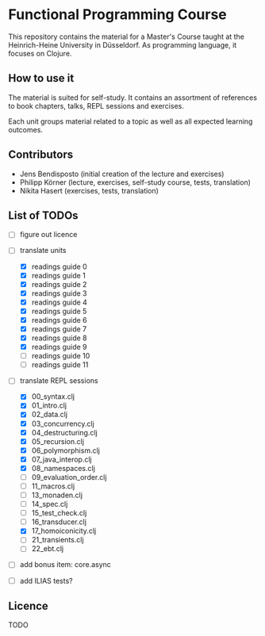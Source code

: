 # Functional Programming Course

This repository contains the material for a Master's Course taught at the Heinrich-Heine University in Düsseldorf.
As programming language, it focuses on Clojure.


## How to use it

The material is suited for self-study.
It contains an assortment of references to book chapters, talks, REPL sessions and exercises.

Each unit groups material related to a topic as well as all expected learning outcomes.


## Contributors

- Jens Bendisposto (initial creation of the lecture and exercises)
- Philipp Körner (lecture, exercises, self-study course, tests, translation)
- Nikita Hasert (exercises, tests, translation)


## List of TODOs

- [ ] figure out licence
- [ ] translate units
  - [x] readings guide 0
  - [x] readings guide 1
  - [x] readings guide 2
  - [x] readings guide 3
  - [x] readings guide 4
  - [x] readings guide 5
  - [x] readings guide 6
  - [x] readings guide 7
  - [x] readings guide 8
  - [x] readings guide 9
  - [ ] readings guide 10
  - [ ] readings guide 11
- [ ] translate REPL sessions
  - [x] 00_syntax.clj
  - [x] 01_intro.clj
  - [x] 02_data.clj
  - [x] 03_concurrency.clj
  - [x] 04_destructuring.clj
  - [x] 05_recursion.clj
  - [x] 06_polymorphism.clj
  - [x] 07_java_interop.clj
  - [x] 08_namespaces.clj
  - [ ] 09_evaluation_order.clj
  - [ ] 11_macros.clj
  - [ ] 13_monaden.clj
  - [ ] 14_spec.clj
  - [ ] 15_test_check.clj
  - [ ] 16_transducer.clj
  - [x] 17_homoiconicity.clj
  - [ ] 21_transients.clj
  - [ ] 22_ebt.clj
- [ ] add bonus item: core.async
- [ ] add ILIAS tests?


## Licence

TODO
